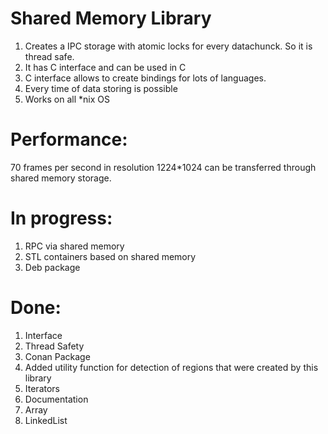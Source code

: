 # Shared Memory Library

1. Creates a IPC storage with atomic locks for every datachunck. So it is thread safe.
2. It has C interface and can be used in C
3. C interface allows to create bindings for lots of languages.
4. Every time of data storing is possible
5. Works on all *nix OS


# Performance:

70 frames per second in resolution 1224*1024 can be transferred through shared memory storage.


# In progress:

1. RPC via shared memory
2. STL containers based on shared memory
3. Deb package

# Done:

1. Interface
2. Thread Safety
3. Conan Package
4. Added utility function for detection of regions that were created by this library
5. Iterators
6. Documentation
7. Array
8. LinkedList

